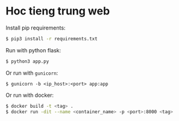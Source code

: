 # Hoc tieng trung web

Install pip requirements:

```bash
$ pip3 install -r requirements.txt
```

Run with python flask:

```bash
$ python3 app.py
```

Or run with `gunicorn`:

```
$ gunicorn -b <ip_host>:<port> app:app
```

Or run with docker:

```bash
$ docker build -t <tag> .
$ docker run -dit --name <container_name> -p <port>:8000 <tag>
```
